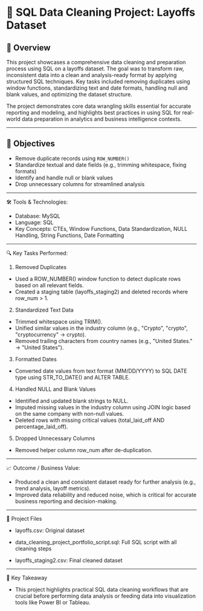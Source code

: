 # 🧹 SQL Data Cleaning Project: Layoffs Dataset

## 📌 Overview

This project showcases a comprehensive data cleaning and preparation process using SQL on a layoffs dataset. The goal was to transform raw, inconsistent data into a clean and analysis-ready format by applying structured SQL techniques. Key tasks included removing duplicates using window functions, standardizing text and date formats, handling null and blank values, and optimizing the dataset structure.

The project demonstrates core data wrangling skills essential for accurate reporting and modeling, and highlights best practices in using SQL for real-world data preparation in analytics and business intelligence contexts.

---

## 🎯 Objectives

- Remove duplicate records using `ROW_NUMBER()`
- Standardize textual and date fields (e.g., trimming whitespace, fixing formats)
- Identify and handle null or blank values
- Drop unnecessary columns for streamlined analysis

---

🛠️ Tools & Technologies:
- Database: MySQL
- Language: SQL
- Key Concepts: CTEs, Window Functions, Data Standardization, NULL Handling, String Functions, Date Formatting

---

🔍 Key Tasks Performed:
1. Removed Duplicates
- Used a ROW_NUMBER() window function to detect duplicate rows based on all relevant fields.
- Created a staging table (layoffs_staging2) and deleted records where row_num > 1.
2. Standardized Text Data
- Trimmed whitespace using TRIM().
- Unified similar values in the industry column (e.g., "Crypto", "crypto", "cryptocurrency" → crypto).
- Removed trailing characters from country names (e.g., "United States." → "United States").
3. Formatted Dates
- Converted date values from text format (MM/DD/YYYY) to SQL DATE type using STR_TO_DATE() and ALTER TABLE.
4. Handled NULL and Blank Values
- Identified and updated blank strings to NULL.
- Imputed missing values in the industry column using JOIN logic based on the same company with non-null values.
- Deleted rows with missing critical values (total_laid_off AND percentage_laid_off).
5. Dropped Unnecessary Columns
- Removed helper column row_num after de-duplication.
  
---

📈 Outcome / Business Value:
- Produced a clean and consistent dataset ready for further analysis (e.g., trend analysis, layoff metrics).
- Improved data reliability and reduced noise, which is critical for accurate business reporting and decision-making.

---

📁 Project Files
- layoffs.csv: Original dataset

- data_cleaning_project_portfolio_script.sql: Full SQL script with all cleaning steps

- layoffs_staging2.csv: Final cleaned dataset
---
📌 Key Takeaway
- This project highlights practical SQL data cleaning workflows that are crucial before performing data analysis or feeding data into visualization tools like Power BI or Tableau.
